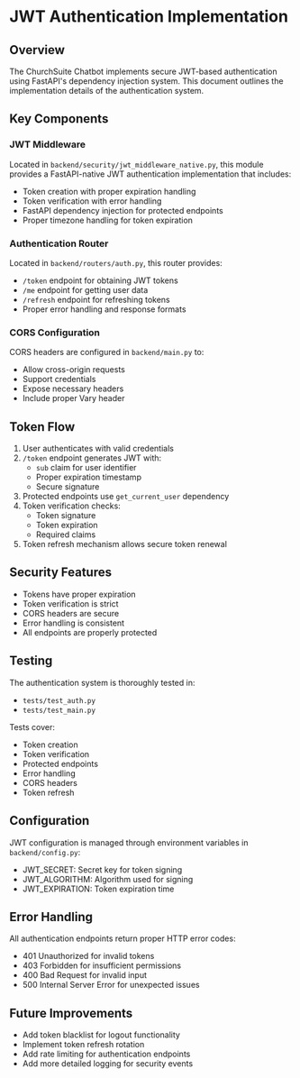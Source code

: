 # JWT Authentication Implementation

## Overview

The ChurchSuite Chatbot implements secure JWT-based authentication using FastAPI's dependency injection system. This document outlines the implementation details of the authentication system.

## Key Components

### JWT Middleware
Located in `backend/security/jwt_middleware_native.py`, this module provides a FastAPI-native JWT authentication implementation that includes:

- Token creation with proper expiration handling
- Token verification with error handling
- FastAPI dependency injection for protected endpoints
- Proper timezone handling for token expiration

### Authentication Router
Located in `backend/routers/auth.py`, this router provides:

- `/token` endpoint for obtaining JWT tokens
- `/me` endpoint for getting user data
- `/refresh` endpoint for refreshing tokens
- Proper error handling and response formats

### CORS Configuration
CORS headers are configured in `backend/main.py` to:

- Allow cross-origin requests
- Support credentials
- Expose necessary headers
- Include proper Vary header

## Token Flow

1. User authenticates with valid credentials
2. `/token` endpoint generates JWT with:
   - `sub` claim for user identifier
   - Proper expiration timestamp
   - Secure signature
3. Protected endpoints use `get_current_user` dependency
4. Token verification checks:
   - Token signature
   - Token expiration
   - Required claims
5. Token refresh mechanism allows secure token renewal

## Security Features

- Tokens have proper expiration
- Token verification is strict
- CORS headers are secure
- Error handling is consistent
- All endpoints are properly protected

## Testing

The authentication system is thoroughly tested in:

- `tests/test_auth.py`
- `tests/test_main.py`

Tests cover:
- Token creation
- Token verification
- Protected endpoints
- Error handling
- CORS headers
- Token refresh

## Configuration

JWT configuration is managed through environment variables in `backend/config.py`:

- JWT_SECRET: Secret key for token signing
- JWT_ALGORITHM: Algorithm used for signing
- JWT_EXPIRATION: Token expiration time

## Error Handling

All authentication endpoints return proper HTTP error codes:

- 401 Unauthorized for invalid tokens
- 403 Forbidden for insufficient permissions
- 400 Bad Request for invalid input
- 500 Internal Server Error for unexpected issues

## Future Improvements

- Add token blacklist for logout functionality
- Implement token refresh rotation
- Add rate limiting for authentication endpoints
- Add more detailed logging for security events
